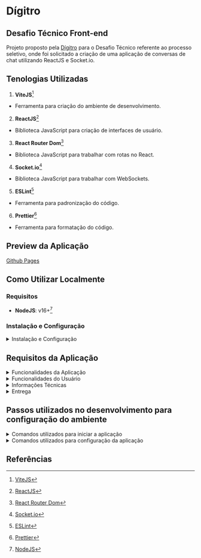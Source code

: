 # Dígitro

## Desafio Técnico Front-end

Projeto proposto pela [Dígitro](https://www.digitro.com/) para o Desafio Técnico referente ao processo seletivo, onde foi solicitado a criação de uma aplicação de conversas de chat utilizando ReactJS e Socket.io.

## Tenologias Utilizadas

1. **ViteJS**[^1]

- Ferramenta para criação do ambiente de desenvolvimento.

2. **ReactJS**[^2]

- Biblioteca JavaScript para criação de interfaces de usuário.

3. **React Router Dom**[^3]

- Biblioteca JavaScript para trabalhar com rotas no React.

4. **Socket.io**[^4]

- Biblioteca JavaScript para trabalhar com WebSockets.

5. **ESLint**[^5]

- Ferramenta para padronização do código.

6. **Prettier**[^6]

- Ferramenta para formatação do código.

## Preview da Aplicação

[Github Pages](https://flaviojoaofelix.dev/dt-frontend-digitro/)

## Como Utilizar Localmente

### Requisitos

- **NodeJS**: v16+[^7]

### Instalação e Configuração

<details>
  <summary>Instalação e Configuração</summary>
  1. Faça o clone do repositório:

  ```bash
  git clone git@github.com:flaviojoaofelix/dt-frontend-digitro.git
  ```

  2. Acesse o diretório do projeto

  ```bash
  cd dt-frontend-digitro
  ```

  2. Instale as dependências:

  ```bash
  npm install
  ```

  3. Inicie a aplicação:

- Em modo desenvolvedor:

  ```bash
  npm run dev
  ```

  E acesse a aplicação pelo URL: <http://127.0.0.1:5173/>

- Em modo produção:

  ```bash
  npm run build
  ```

  ```bash
  npm run preview
  ```

  E acesse a aplicação pelo URL: <http://127.0.0.1:4173/>

</details>

## Requisitos da Aplicação

<details>
  <summary>Funcionalidades da Aplicação</summary>

  1. Permitir informar um nome de usuário e a quantidade de chats simultâneos que serão atendidos.
  2. Exibir a lista de conversas em andamento com a identificação de cada uma delas,
  3. Exibir os dados da conversa ao clicar sobre uma conversa em andamento.

</details>

<details>
  <summary>Funcionalidades do Usuário</summary>

  1. Poderá conectar e desconectar o usuário.
    - No momento da conexão informará o nome de usuário e o número máximo de chats simultâneos que o servidor poderá enviar para o usuário.
    - Quando estiver desconectado não vai receber chats;
  2. Poderá alternar entre os chats em andamento;
  3. Poderá finalizar uma chamada;

</details>

<details>
  <summary>Informações Técnicas</summary>

  1. A interface se comunicará com o servidor via websocket (socket.io) que está hospedado em um domínio da Dígitro: <http://dev.digitro.com/callcontrol>
  2. Documentação da API disponível no arquivo API.md
  3. Uma vez o usuário conectado, o servidor começará a enviar eventos de nova chamada para ele até atingir o máximo simultâneo pré-definido na conexão do usuário.
    - O servidor enviará um evento USER_CONNECTED caso a conexão tenha sido feita com sucesso.
    - Estas chamadas serão enviadas em intervalos de tempo aleatórios entre 0 e 15 segundos. ⚠Portanto, se na conexão informar o máximo de 1 chamada, fique atento que poderá levar até 15 segundos para o evento com esta chamada ser enviado.⚠

</details>

<details>
  <summary>Entrega</summary>

  1. O candidato deverá disponibilizar o link do seu projeto no GitHub com a documentação de como configurar e colocar o projeto para rodar.
  
</details>

## Passos utilizados no desenvolvimento para configuração do ambiente

<details>
  <summary>Comandos utilizados para iniciar a aplicação</summary>

1. npm create vite@latest

```text
Instalação do ViteJS com React JavaScript
```

2. npm install

```text
Instalação e configuração inicial das dependências do Vite
```

3. npm install eslint

```text
Instalação do ESLint utilizado afim de padronizar o código desenvolvido.
```

4. npm install prettier

```text
Instalação do Prettier para formatação do código.
```

5. npm install eslint-config-prettier

```text
Instalação da biblioteca que integra o ESLint com o Prettier.
```

6. npm install eslint-plugin-import

```text
Plugin que aponta ao ESLint como resolver as importações
```

7. npm install eslint-plugin-jsx-a11y

```text
Plugin que verifica problemas de acessibilidade do JSX com ESLint
```

8. npm install eslint-plugin-react

```text
Regras específicas de React para ESLint
```

9. npm install socket.io-client

```text
Biblioteca websocket para trabalhar com a API
```

10. npm install react-router-dom

```text
Biblioteca para trabalhar com rotas no React
```

11. npm install gh-pages --save-dev

```text
Ferramenta para publicar o projeto no GitHub Pages
```

</details>

<details>
  <summary>Comandos utilizados para configuração da aplicação</summary>

1. Criar o arquivo .eslintrc.js na raiz do projeto

```text
Configuração do ESLint
```

2. Criar o arquivo .eslintignore na raiz do projeto

```text
Configuração do ESLint para ignorar arquivos
```

3. Adicionar o comando "lint" ao package.json

```text
Configuração do ESLint para rodar o comando lint através do NPM
```

4. Criar o arquivo .prettierrc na raiz do projeto

```text
Configuração do Prettier
```

5. Criar o arquivo .prettierignore na raiz do projeto

```text
Configuração do Prettier para ignorar arquivos
```

</details>

## Referências

[^1]: [ViteJS](https://vitejs.dev/)

[^2]: [ReactJS](https://pt-br.reactjs.org/)

[^3]: [React Router Dom](https://reactrouter.com/)

[^4]: [Socket.io](https://socket.io/)

[^5]: [ESLint](https://eslint.org/)

[^6]: [Prettier](https://prettier.io/)

[^7]: [NodeJS](https://nodejs.org/)
